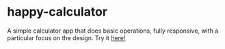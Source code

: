 # happy-calculator
A simple calculator app that does basic operations, fully responsive, with a particular focus on the design.
Try it [here!](https://galassoandrea.github.io/happy-calculator/)

